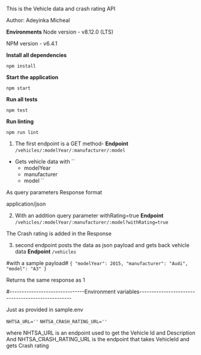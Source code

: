 This is the Vehicle data and crash rating API

Author: Adeyinka Micheal

**Environments**
Node version - v8.12.0 (LTS)

NPM version - v6.4.1

**Install all dependencies**
```
npm install
```
**Start the application**
```
npm start
```

**Run all tests**
```
npm test
```

**Run linting**
```
npm run lint
```

1) The first endpoint is a GET method-
**Endpoint**
``
/vehicles/:modelYear/:manufacturer/:model
``
- Gets vehicle data with
``
     - modelYear
     - manufacturer
     - model
``

As query parameters
Response format

application/json

2) With an addition query parameter withRating=true
**Endpoint**
``
/vehicles/:modelYear/:manufacturer/:model?withRating=true
``

The Crash rating is added in the Response

3) second endpoint posts the data as json payload and gets back vehicle data
**Endpoint**
``
/vehicles
``

#with a sample payload#
``
{
    "modelYear": 2015,
    "manufacturer": "Audi",
    "model": "A3"
}
``

Returns the same response as 1

#-------------------------------Environment variables--------------------------------------------------

 Just as provided in sample.env

``
NHTSA_URL=''
``
``
NHTSA_CRASH_RATING_URL=''
``

where NHTSA_URL is an endpoint used to get the Vehicle Id and Description
And NHTSA_CRASH_RATING_URL is the endpoint that takes VehicleId and gets Crash rating